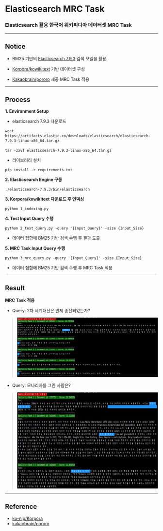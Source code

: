 # **Elasticsearch MRC Task**

### **Elasticsearch 활용 한국어 위키피디아 데이터셋 MRC Task**

---

## **Notice**

- BM25 기반의 [Elasticsearch 7.9.3](https://www.elastic.co/kr/downloads/past-releases/elasticsearch-7-9-3) 검색 모델을 활용

- [Korpora/kowikitext](https://ko-nlp.github.io/Korpora/ko-docs/corpuslist/kowikitext.html) 기반 데이터셋 구성

- [Kakaobrain/pororo](https://kakaobrain.github.io/pororo/) 제공 MRC Task 적용

---

## **Process**

**1. Environment Setup**

- elasticsearch 7.9.3 다운로드

```console
wget https://artifacts.elastic.co/downloads/elasticsearch/elasticsearch-7.9.3-linux-x86_64.tar.gz

tar -zxvf elasticsearch-7.9.3-linux-x86_64.tar.gz
```

- 라이브러리 설치

```console
pip install -r requirements.txt
```

**2. Elasticsearch Engine 구동**

```console
./elasticsearch-7.9.3/bin/elasticsearch
```

**3. Korpora/kowikitext 다운로드 후 인덱싱**

```console
python 1_indexing.py
```

**4. Test Input Query 수행**

```console
python 2_test_query.py -query '{Input_Query}' -size {Input_Size}
```

- 데이터 집합에 BM25 기반 검색 수행 후 결과 도출

**5. MRC Task Input Query 수행**

```console
python 3_mrc_query.py -query '{Input_Query}' -size {Input_Size}
```

- 데이터 집합에 BM25 기반 검색 수행 후 MRC Task 적용

---

## **Result**

**MRC Task 적용**

- Query: 2차 세계대전은 언제 종전되었는가?

> ![fig1](./figures/fig1.png)

- Query: 모나리자를 그린 사람은?

> ![fig2](./figures/fig2.png)

---

## **Reference**
- [ko-nlp/Korpora](https://github.com/ko-nlp/Korpora)
- [kakaobrain/pororo](https://github.com/kakaobrain/pororo)
